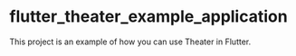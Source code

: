 # flutter_theater_example_application

This project is an example of how you can use Theater in Flutter.
